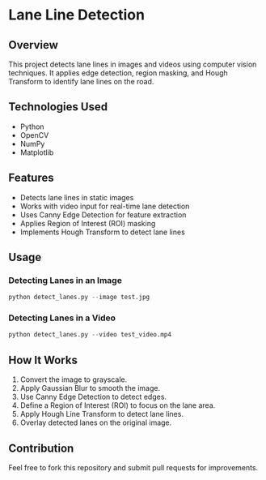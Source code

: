 # Lane Line Detection

## Overview
This project detects lane lines in images and videos using computer vision techniques. It applies edge detection, region masking, and Hough Transform to identify lane lines on the road.

## Technologies Used
- Python
- OpenCV
- NumPy
- Matplotlib

## Features
- Detects lane lines in static images
- Works with video input for real-time lane detection
- Uses Canny Edge Detection for feature extraction
- Applies Region of Interest (ROI) masking
- Implements Hough Transform to detect lane lines

## Usage
### Detecting Lanes in an Image
```python
python detect_lanes.py --image test.jpg
```

### Detecting Lanes in a Video
```python
python detect_lanes.py --video test_video.mp4
```

## How It Works
1. Convert the image to grayscale.
2. Apply Gaussian Blur to smooth the image.
3. Use Canny Edge Detection to detect edges.
4. Define a Region of Interest (ROI) to focus on the lane area.
5. Apply Hough Line Transform to detect lane lines.
6. Overlay detected lanes on the original image.

## Contribution
Feel free to fork this repository and submit pull requests for improvements.
